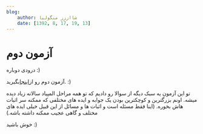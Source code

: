 ```yaml
---
blog:
    author: شااززز منگولیا
    date: [1392, 8, 17, 19, 13]
---
```

# آزمون دوم

<div class="cnt">
درودی دوباره :)<p></p>
<p>آزمون دوم رو از<a href="http://bayanbox.ir/id/8528159221457830878?info" target="_blank">اینجا</a>بگیرید. :)</p>
<p>تو این آزمون یه سبک دیگه از سوالا رو دادیم که تو همه مراحل المپیاد سالانه زیاد دیده میشه. اونم بزرگترین و کوچکترین بودن یک جوابه و ایده های مختلفی که ممکنه سر اثبات هاش بخوره. (اینا فقط مسئله است و اثبات ها و مسائل از این قبیل خیلی ایده های مختلف و گاهی عجیب ممکنه داشته باشه.)</p>
<p>خوش باشید‌ :)</p>
<p></p>
</div>

